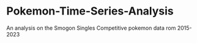# Pokemon-Time-Series-Analysis
An analysis on the Smogon Singles Competitive pokemon data rom 2015-2023
